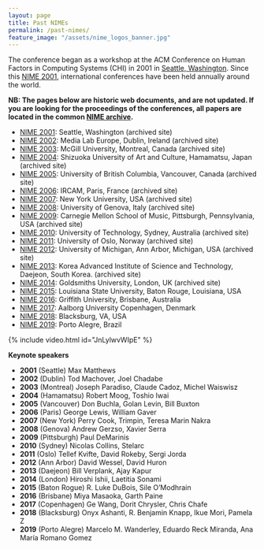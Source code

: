 ```yaml
---
layout: page
title: Past NIMEs
permalink: /past-nimes/
feature_image: "/assets/nime_logos_banner.jpg"
---
```


The conference began as a workshop at the ACM Conference on Human Factors in Computing Systems (CHI) in 2001 in [Seattle, Washington](https://en.wikipedia.org/wiki/Seattle,_Washington "Seattle, Washington"). Since this [NIME 2001](https://www.nime.org/2001), international conferences have been held annually around the world.

**NB: The pages below are historic web documents, and are not updated. If you are looking for the proceedings of the conferences, all papers are located in the common [NIME archive]({{site.baseurl}}/archives/).**

*   [NIME 2001](/2001/): Seattle, Washington (archived site)
*   [NIME 2002](/2002/): Media Lab Europe, Dublin, Ireland (archived site)
*   [NIME 2003](/2003/): McGill University, Montreal, Canada (archived site)
*   [NIME 2004](/2004/): Shizuoka University of Art and Culture, Hamamatsu, Japan (archived site)
*   [NIME 2005](/2005/): University of British Columbia, Vancouver, Canada (archived site)
*   [NIME 2006](/2006/): IRCAM, Paris, France (archived site)
*   [NIME 2007](/2007/): New York University, USA (archived site)
*   [NIME 2008](/2008/): University of Genova, Italy (archived site)
*   [NIME 2009](/2009/): Carnegie Mellon School of Music, Pittsburgh, Pennsylvania, USA (archived site)
*   [NIME 2010](/2010/): University of Technology, Sydney, Australia (archived site)
*   [NIME 2011](/2011/): University of Oslo, Norway (archived site)
*   [NIME 2012](/2012/): University of Michigan, Ann Arbor, Michigan, USA (archived site)
*   [NIME 2013](/2013/): Korea Advanced Institute of Science and Technology, Daejeon, South Korea. (archived site)
*   [NIME 2014](http://www.nime.org/2014): Goldsmiths University, London, UK (archived site)
*   [NIME 2015](https://nime2015.lsu.edu/): Louisiana State University, Baton Rouge, Louisiana, USA
*   [NIME 2016](https://web.archive.org/web/20161201181354/http://nime2016.org/): Griffith University, Brisbane, Australia
*   [NIME 2017](http://www.nime2017.org/): Aalborg University Copenhagen, Denmark
*   [NIME 2018](http://nime2018.org/): Blacksburg, VA, USA
*   [NIME 2019](https://www.ufrgs.br/nime2019/): Porto Alegre, Brazil

{% include video.html id="JnLylwvWIpE" %}

**Keynote speakers**

* **2001** (Seattle) Max Matthews
* **2002** (Dublin) Tod Machover, Joel Chadabe
* **2003** (Montreal) Joseph Paradiso, Claude Cadoz, Michel Waiswisz
* **2004** (Hamamatsu) Robert Moog, Toshio Iwai
* **2005** (Vancouver) Don Buchla, Golan Levin, Bill Buxton
* **2006** (Paris) George Lewis, William Gaver
* **2007** (New York) Perry Cook, Trimpin, Teresa Marin Nakra
* **2008** (Genova) Andrew Gerzso, Xavier Serra
* **2009** (Pittsburgh) Paul DeMarinis
* **2010** (Sydney) Nicolas Collins, Stelarc
* **2011** (Oslo) Tellef Kvifte, David Rokeby, Sergi Jorda
* **2012** (Ann Arbor) David Wessel, David Huron
* **2013** (Daejeon) Bill Verplank, Ajay Kapur
* **2014** (London) Hiroshi Ishii, Laetitia Sonami
* **2015** (Baton Rogue) R. Luke DuBois, Sile O’Modhrain
* **2016** (Brisbane) Miya Masaoka, Garth Paine
* **2017** (Copenhagen) Ge Wang, Dorit Chrysler, Chris Chafe
* **2018** (Blacksburg) Onyx Ashanti, R. Benjamin Knapp, Ikue Mori, Pamela Z
* **2019** (Porto Alegre) Marcelo M. Wanderley, Eduardo Reck Miranda, Ana María Romano Gomez
